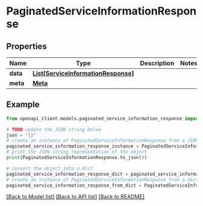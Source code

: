 # PaginatedServiceInformationResponse


## Properties

Name | Type | Description | Notes
------------ | ------------- | ------------- | -------------
**data** | [**List[ServiceInformationResponse]**](ServiceInformationResponse.md) |  | 
**meta** | [**Meta**](Meta.md) |  | 

## Example

```python
from openapi_client.models.paginated_service_information_response import PaginatedServiceInformationResponse

# TODO update the JSON string below
json = "{}"
# create an instance of PaginatedServiceInformationResponse from a JSON string
paginated_service_information_response_instance = PaginatedServiceInformationResponse.from_json(json)
# print the JSON string representation of the object
print(PaginatedServiceInformationResponse.to_json())

# convert the object into a dict
paginated_service_information_response_dict = paginated_service_information_response_instance.to_dict()
# create an instance of PaginatedServiceInformationResponse from a dict
paginated_service_information_response_from_dict = PaginatedServiceInformationResponse.from_dict(paginated_service_information_response_dict)
```
[[Back to Model list]](../README.md#documentation-for-models) [[Back to API list]](../README.md#documentation-for-api-endpoints) [[Back to README]](../README.md)


